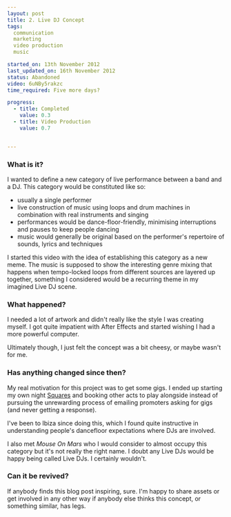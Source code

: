 ```yaml
---
layout: post
title: 2. Live DJ Concept
tags: 
  communication
  marketing
  video production
  music

started_on: 13th November 2012
last_updated_on: 16th November 2012
status: Abandoned
video: 6uNBy5rakzc
time_required: Five more days?

progress:
  - title: Completed
    value: 0.3
  - title: Video Production
    value: 0.7


---
```

### What is it?
I wanted to define a new category of live performance between a band and a DJ.
This category would be constituted like so:
- usually a single performer
- live construction of music using loops and drum machines in combination with real instruments and singing
- performances would be dance-floor-friendly, minimising interruptions and pauses to keep people dancing
- music would generally be original based on the performer's repertoire of sounds, lyrics and techniques

I started this video with the idea of establishing this category as a new meme. The music is supposed to show the interesting genre mixing that happens when tempo-locked loops from different sources are layered up together, something I considered would be a recurring theme in my imagined Live DJ scene.




### What happened?
I needed a lot of artwork and didn't really like the style I was creating myself. I got quite impatient with After Effects and started wishing I had a more powerful computer.

Ultimately though, I just felt the concept was a bit cheesy, or maybe wasn't for me. 

### Has anything changed since then?
My real motivation for this project was to get some gigs. I ended up starting my own night [Squares](http://goodtohear.co.uk/squares) and booking other acts to play alongside instead of pursuing the unrewarding process of emailing promoters asking for gigs (and never getting a response).

I've been to Ibiza since doing this, which I found quite instructive in understanding people's dancefloor expectations where DJs are involved. 

I also met *Mouse On Mars* who I would consider to almost occupy this category but it's not really the right name. I doubt any Live DJs would be happy being called Live DJs. I certainly wouldn't.

### Can it be revived?
If anybody finds this blog post inspiring, sure. I'm happy to share assets or get involved in any other way if anybody else thinks this concept, or something similar, has legs.

